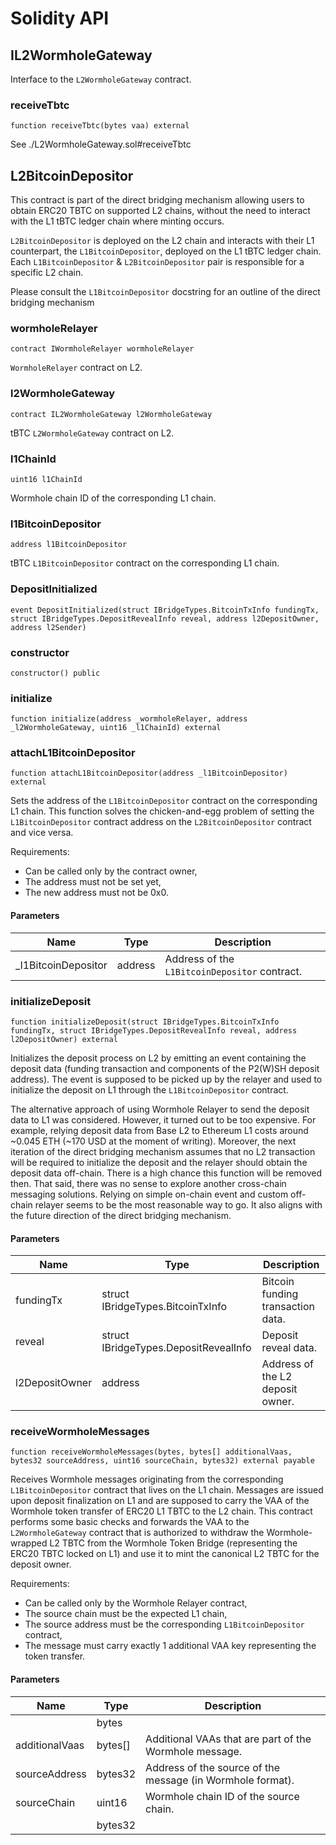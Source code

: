 # Solidity API

## IL2WormholeGateway

Interface to the `L2WormholeGateway` contract.

### receiveTbtc

```solidity
function receiveTbtc(bytes vaa) external
```

See ./L2WormholeGateway.sol#receiveTbtc

## L2BitcoinDepositor

This contract is part of the direct bridging mechanism allowing
users to obtain ERC20 TBTC on supported L2 chains, without the need
to interact with the L1 tBTC ledger chain where minting occurs.

`L2BitcoinDepositor` is deployed on the L2 chain and interacts with
their L1 counterpart, the `L1BitcoinDepositor`, deployed on the
L1 tBTC ledger chain. Each `L1BitcoinDepositor` & `L2BitcoinDepositor`
pair is responsible for a specific L2 chain.

Please consult the `L1BitcoinDepositor` docstring for an
outline of the direct bridging mechanism

### wormholeRelayer

```solidity
contract IWormholeRelayer wormholeRelayer
```

`WormholeRelayer` contract on L2.

### l2WormholeGateway

```solidity
contract IL2WormholeGateway l2WormholeGateway
```

tBTC `L2WormholeGateway` contract on L2.

### l1ChainId

```solidity
uint16 l1ChainId
```

Wormhole chain ID of the corresponding L1 chain.

### l1BitcoinDepositor

```solidity
address l1BitcoinDepositor
```

tBTC `L1BitcoinDepositor` contract on the corresponding L1 chain.

### DepositInitialized

```solidity
event DepositInitialized(struct IBridgeTypes.BitcoinTxInfo fundingTx, struct IBridgeTypes.DepositRevealInfo reveal, address l2DepositOwner, address l2Sender)
```

### constructor

```solidity
constructor() public
```

### initialize

```solidity
function initialize(address _wormholeRelayer, address _l2WormholeGateway, uint16 _l1ChainId) external
```

### attachL1BitcoinDepositor

```solidity
function attachL1BitcoinDepositor(address _l1BitcoinDepositor) external
```

Sets the address of the `L1BitcoinDepositor` contract on the
corresponding L1 chain. This function solves the chicken-and-egg
problem of setting the `L1BitcoinDepositor` contract address
on the `L2BitcoinDepositor` contract and vice versa.

Requirements:
- Can be called only by the contract owner,
- The address must not be set yet,
- The new address must not be 0x0.

#### Parameters

| Name | Type | Description |
| ---- | ---- | ----------- |
| _l1BitcoinDepositor | address | Address of the `L1BitcoinDepositor` contract. |

### initializeDeposit

```solidity
function initializeDeposit(struct IBridgeTypes.BitcoinTxInfo fundingTx, struct IBridgeTypes.DepositRevealInfo reveal, address l2DepositOwner) external
```

Initializes the deposit process on L2 by emitting an event
containing the deposit data (funding transaction and
components of the P2(W)SH deposit address). The event is
supposed to be picked up by the relayer and used to initialize
the deposit on L1 through the `L1BitcoinDepositor` contract.

The alternative approach of using Wormhole Relayer to send the
deposit data to L1 was considered. However, it turned out to be
too expensive. For example, relying deposit data from Base L2 to
Ethereum L1 costs around ~0.045 ETH (~170 USD at the moment of writing).
Moreover, the next iteration of the direct bridging mechanism
assumes that no L2 transaction will be required to initialize the
deposit and the relayer should obtain the deposit data off-chain.
There is a high chance this function will be removed then.
That said, there was no sense to explore another cross-chain
messaging solutions. Relying on simple on-chain event and custom
off-chain relayer seems to be the most reasonable way to go. It
also aligns with the future direction of the direct bridging mechanism.

#### Parameters

| Name | Type | Description |
| ---- | ---- | ----------- |
| fundingTx | struct IBridgeTypes.BitcoinTxInfo | Bitcoin funding transaction data. |
| reveal | struct IBridgeTypes.DepositRevealInfo | Deposit reveal data. |
| l2DepositOwner | address | Address of the L2 deposit owner. |

### receiveWormholeMessages

```solidity
function receiveWormholeMessages(bytes, bytes[] additionalVaas, bytes32 sourceAddress, uint16 sourceChain, bytes32) external payable
```

Receives Wormhole messages originating from the corresponding
`L1BitcoinDepositor` contract that lives on the L1 chain.
Messages are issued upon deposit finalization on L1 and
are supposed to carry the VAA of the Wormhole token transfer of
ERC20 L1 TBTC to the L2 chain. This contract performs some basic
checks and forwards the VAA to the `L2WormholeGateway` contract
that is authorized to withdraw the Wormhole-wrapped L2 TBTC
from the Wormhole Token Bridge (representing the ERC20 TBTC
locked on L1) and use it to mint the canonical L2 TBTC for the
deposit owner.

Requirements:
- Can be called only by the Wormhole Relayer contract,
- The source chain must be the expected L1 chain,
- The source address must be the corresponding
`L1BitcoinDepositor` contract,
- The message must carry exactly 1 additional VAA key representing
the token transfer.

#### Parameters

| Name | Type | Description |
| ---- | ---- | ----------- |
|  | bytes |  |
| additionalVaas | bytes[] | Additional VAAs that are part of the Wormhole message. |
| sourceAddress | bytes32 | Address of the source of the message (in Wormhole format). |
| sourceChain | uint16 | Wormhole chain ID of the source chain. |
|  | bytes32 |  |

